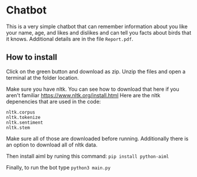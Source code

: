 # Chatbot
This is a very simple chatbot that can remember information about you like your name, age, and likes and dislikes and can tell you facts about birds that it knows. Additional details are in the file `Report.pdf`.
## How to install
Click on the green button and download as zip. Unzip the files and open a terminal at the folder location.

Make sure you have nltk. You can see how to download that here if you aren't familiar https://www.nltk.org/install.html
Here are the nltk depenencies that are used in the code:
```
nltk.corpus
nltk.tokenize
nltk.sentiment
nltk.stem
```

Make sure all of those are downloaded before running. Additionally there is an option to download all of nltk data.

Then install aiml by runing this command: `pip install python-aiml`

Finally, to run the bot type `python3 main.py`
